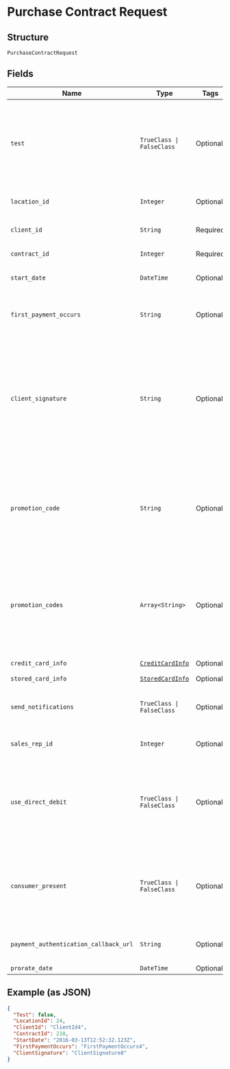 
# Purchase Contract Request

## Structure

`PurchaseContractRequest`

## Fields

| Name | Type | Tags | Description |
|  --- | --- | --- | --- |
| `test` | `TrueClass \| FalseClass` | Optional | When `true`, the Public API validates input information, but does not commit it, so no client data is affected.<br /><br>When `false` or omitted, the transaction is committed, and client data is affected.<br /><br>Default: **false** |
| `location_id` | `Integer` | Optional | The ID of the location where the client is purchasing the contract; used for AutoPays. |
| `client_id` | `String` | Required | The ID of the client. Note that this is not the same as the client’s unique ID. |
| `contract_id` | `Integer` | Required | The ID of the contract being purchased. |
| `start_date` | `DateTime` | Optional | The date that the contract starts.<br /><br>Default: **today’s date** |
| `first_payment_occurs` | `String` | Optional | The date on which the first payment is to occur. Possible values:<br><br>* Instant<br>* `StartDate` |
| `client_signature` | `String` | Optional | A representation of the client’s signature. This value can take the form of Base64-encoded byte array. The file type should be PNG. The picture of the client’s signature is uploaded and viewable from the Client Documents page in the Core Business Mode software. The title of the document is:<br /><br>clientContractSignature-{uniquePurchasedClientContractID}-{contractName}-{contractStartDate}.{fileType} |
| `promotion_code` | `String` | Optional | A promotion code, if one applies. Promotion codes are applied to items that are both marked as pay now in a contract and are discounted by the promotion code. If a pay now item is an autopay item, its autopay price is the price at the time of checkout, so, if a promotion code was applied, all autopays are scheduled using that discounted price. |
| `promotion_codes` | `Array<String>` | Optional | Promotion codes, if they apply. Promotion codes are applied to items that are both marked as pay now in a contract and are discounted by the promotion code. If a pay now item is an autopay item, its autopay price is the price at the time of checkout, so, if a promotion code was applied, all autopays are scheduled using that discounted price. |
| `credit_card_info` | [`CreditCardInfo`](../../doc/models/credit-card-info.md) | Optional | INformation about an individual credit card |
| `stored_card_info` | [`StoredCardInfo`](../../doc/models/stored-card-info.md) | Optional | - |
| `send_notifications` | `TrueClass \| FalseClass` | Optional | When `true`, indicates that email and SMS notifications should be sent to the client after purchase.<br /><br>Default: **true** |
| `sales_rep_id` | `Integer` | Optional | The ID of the staff member to be marked as the sales rep for this contract sale. |
| `use_direct_debit` | `TrueClass \| FalseClass` | Optional | When `true`, indicates that the direct debit information stored on the client's account is to be used to pay for the contract.<br /><br>This is only required if both `CreditCardInfo` and `StoredCardInfo` are not passed.<br /><br>Default: **false** |
| `consumer_present` | `TrueClass \| FalseClass` | Optional | When `true`, indicates that the consumer is present or otherwise able to successfully negotiate an SCA challenge. It is not a good idea to have this always be false as that could very likely lead to a bank declining all transactions for the merchant.<br>Defaults to **false**. |
| `payment_authentication_callback_url` | `String` | Optional | The URL consumer is redirected to if the bank requests SCA. This field is only needed if ConsumerPresent is true. |
| `prorate_date` | `DateTime` | Optional | Optional, date to prorate contract |

## Example (as JSON)

```json
{
  "Test": false,
  "LocationId": 24,
  "ClientId": "ClientId4",
  "ContractId": 210,
  "StartDate": "2016-03-13T12:52:32.123Z",
  "FirstPaymentOccurs": "FirstPaymentOccurs4",
  "ClientSignature": "ClientSignature8"
}
```

